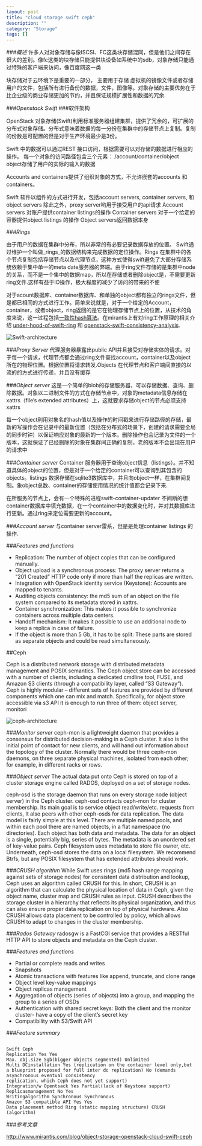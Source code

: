 ```yaml
---
layout: post
title: "cloud storage swift ceph"
description: ""
category: "Storage"
tags: []
---
```


###_概述_
许多人对对象存储与像ISCSI、FC这类块存储混同，但是他们之间存在很大的差别。像fc这类的块存储只能提供块设备如系统中的sdb，对象存储只能通过特殊的客户端来访问，像百度网这一类

块存储对于云环境下是重要的一部分，
主要用于存储
虚拟机的镜像文件或者存储用户的文件，包括所有进行备份的数据，文件，图像等。对象存储的主要优势在于比企业级的商业存储更加的节约，并且保证规模扩展性和数据的冗余.

###_Openstack Swift_
###软件架构

OpenStack 对象存储(Swift)利用标准服务器组建集群，提供了冗余的，可扩展的分布式对象存储。分布式意味着数据的每一分份在集群中的存储节点上复制。复制的份数是可配置的但是对于生产环境最少是3份。

Swift 中的数据可以通过REST
接口访问，根据需要可以对存储的数据进行相应的操作。
每一个对象的访问路径包含三个元素：
/account/container/object
object存储了用户的实际的输入的数据

Accounts and containers提供了组织对象的方式，不允许嵌套的accounts 和 containers。

Swift 软件以组件的方式进行开发，包括account servers, container servers, 和object servers 除此之外，proxy server哟用于接受用户的api请求
Account servers 对账户提供container listings的操作 Container servers 对于一个给定的容器提供object listings 的操作 Object servers返回数据本身

###_Rings_

由于用户的数据在集群中分布，所以非常的有必要记录数据存放的位置。 Swift通过维护一个叫做_rings_的数据结构来完成数据的定位操作。Rings 在集群中的各个节点复制包括存储节点以及代理节点，这种方式使得swift避免了大部分存储系统依赖于集中单一的meta date服务器的弊端。由于ring文件存储的是集群中node的关系，而不是一个集中的数据map，所以在存储或者删除object是，不需要更新ring文件.这样有益于IO操作，极大程度的减少了访问的带来的不便

对于acount数据库、container数据库、和单独的object都有独立的rings文件，但是都已相同的方式进行工作。简单来说就是，对于一个给定的Account，container，或者object，ring返回的是它在物理存储节点上的位置，从技术的角度来说，这一过程包括[一致性hash算法](http://en.wikipedia.org/wiki/Consistent_hashing)。在mirantis上有对ring工作原理的相关介绍 [under-hood-of-swift-ring](http://mirantis.blogspot.com/2012/02/under-hood-of-swift-ring.html) 和 [openstack-swift-consistency-analysis](https://julien.danjou.info/blog/2012/openstack-swift-consistency-analysis).

![Swift-architecture](http://jiangyt-github-io.qiniudn.com/Swift_Arch.png)

###_Proxy Server_
代理服务器暴露出public API并且接受对存储实体的请求。对于每一个请求，代理节点都会通过ring文件查找account，container以及object所在的物理位置。根据位置将请求转发.Objects 在代理节点和客户端间直接的以流的的方式进行传递，并且没有缓存

###_Object server_
这是一个简单的blob的存储服务器，可以存储数据、查询、删除数据。对象以二进制文件的方式在存储节点中，对象的metadata信息存储在xattrs（file’s extended attributes）上，这就要求存储object的节点必须支持xattrs

每一个object利用对象名的hash值以及操作的时间戳来进行存储路径的存储，最新的写操作会在记录中的最新位置（包括在分布式的场景下，创建的请求需要全局的同步时钟）以保证响应对象的最新的一个版本。删除操作也会记录为文件的一个版本，这就保证了已经删除的对象在集群间正确的复制，老的版本不会出现在用户的请求中

###_Container server_
Container 服务器用于查询object信息（listings）。并不知道具体的object的位置，但是对于一个给定的container可以查询到其包含的objects。listings 数据存储在sqlite3数据库中，并且向object一样，在集群间复制。象object总数、container的存储使用情况的统计值都会记录下来.

在所服务的节点上，会有一个特殊的进程swift-container-updater 不间断的想container数据库中填充数据，在一个container中的数据变化时，并对其数据库进行更新。通过ring来定位需要更新的account。


###_Account server_
与container server雷系，但是是处理container listings 的操作.

###_Features and functions_

- Replication: The number of object copies that can be configured manually.
- Object upload is a synchronous process: The proxy server returns a “201 Created” HTTP code only if more than half the replicas are written.
- Integration with OpenStack identity service (Keystone): Accounts are mapped to tenants.
- Auditing objects consistency: the md5 sum of an object on the file system compared to its metadata stored in xattrs.
- Container synchronization: This makes it possible to synchronize containers across multiple data centers.
- Handoff mechanism: It makes it possible to use an additional node to keep a replica in case of failure.
- If the object is more than 5 Gb, it has to be split: These parts are stored as separate objects and could be read simultaneously.

##Ceph

Ceph is a distributed network storage with distributed metadata management and POSIX semantics. The Ceph object store can be accessed with a number of clients, including a dedicated cmdline tool, FUSE, and  Amazon S3 clients (through a compatibility layer, called “S3 Gateway“).  Ceph is highly modular – different sets of features are provided by different components which one can mix and match. Specifically, for object store accessible via s3 API it is enough to run three of them: object server, monitori

![ceph-architecture](http://jiangyt-github-io.qiniudn.com/Ceph_arch.png)


###_Monitor server_
ceph-mon is a lightweight daemon that provides a consensus for distributed decision-making in a Ceph cluster. It also is the initial point of contact for new clients, and will hand out information about the topology of the cluster. Normally there would be three ceph-mon daemons, on three separate physical machines, isolated from each other; for example, in different racks or rows.

###_Object server_
The actual data put onto Ceph is stored on top of a cluster storage engine called RADOS, deployed on a set of storage nodes.

ceph-osd is the storage daemon that runs on every storage node (object server) in the Ceph cluster. ceph-osd contacts ceph-mon for cluster membership. Its main goal is to service object read/write/etc. requests from clients, It also peers with other ceph-osds for data replication. The data model is fairly simple at this level. There are multiple named pools, and within each pool there are named objects, in a flat namespace (no directories). Each object has both data and metadata. The data for an object is a single, potentially big, series of bytes.  The metadata is an unordered set of key-value pairs. Ceph filesystem uses metadata to store file owner, etc. Underneath, ceph-osd stores the data on a local filesystem. We recommend Btrfs, but any POSIX filesystem that has extended attributes should work.

###_CRUSH algorithm_
While Swift uses rings (md5 hash range mapping against sets of storage nodes) for consistent data distribution and lookup, Ceph uses an algorithm called CRUSH for this.  In short, CRUSH is an algorithm that can calculate the physical location of data in Ceph, given the object name, cluster map and CRUSH rules as input. CRUSH describes the storage cluster in a hierarchy that reflects its physical organization, and thus can also ensure proper data replication on top of physical hardware. Also CRUSH allows data placement to be controlled by policy, which allows CRUSH to adapt to changes in the cluster membership.

###_Rados Gateway_
radosgw is a FastCGI service that provides a RESTful HTTP API to store objects and metadata on the Ceph cluster.

###_Features and functions_
- Partial or complete reads and writes
- Snapshots
- Atomic transactions with features like append, truncate, and clone range
- Object level key-value mappings
- Object replicas management
- Aggregation of objects (series of objects) into a group, and mapping the group to a series of OSDs
- Authentication with shared secret keys: Both the client and the monitor cluster- have a copy of the client’s secret key
- Compatibility with S3/Swift API

###_Feature summary_
<pre><code>
Swift Ceph
Replication Yes Yes
Max. obj.size 5gb(bigger objects segmented) Unlimited
Multi DCinstallation Yes (replication on the container level only,but a blueprint proposed for full inter dc replication) No (demands asynchronous eventual consistency
replication, which Ceph does not yet support)
Integration/w Opentsack Yes Partial(lack of Keystone support)
Replicasmanagement No Yes
Writingalgorithm Synchronous Synchronous
Amazon S3 compatible API Yes Yes
Data placement method Ring (static mapping structure) CRUSH (algorithm)
</code></pre>

###_参考文章_

http://www.mirantis.com/blog/object-storage-openstack-cloud-swift-ceph
